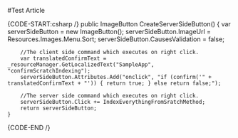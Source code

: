﻿#Test Article

{CODE-START:csharp /}
	public ImageButton CreateServerSideButton()
	{
		var serverSideButton = new ImageButton();
		serverSideButton.ImageUrl = Resources.Images.Menu.Sort;
		serverSideButton.CausesValidation = false;

		//The client side command which executes on right click.
		var translatedConfirmText = _resourceManager.GetLocalizedText("SampleApp", "confirmScratchIndexing");
		serverSideButton.Attributes.Add("onclick", "if (confirm('" + translatedConfirmText + "')) { return true; } else return false;");

		//The server side command which executes on right click.
		serverSideButton.Click += IndexEverythingFromSratchMethod;
		return serverSideButton;
	}
{CODE-END /}